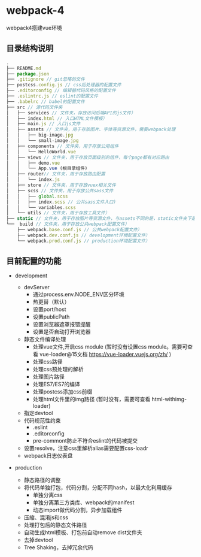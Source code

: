 # webpack-4
webpack4搭建vue环境

## 目录结构说明

```javascript
.
├── README.md
├── package.json
├── .gitignore // git忽略的文件
├── postcss.config.js // css后处理器的配置文件
├── .editorconfig // 编辑器代码风格的配置文件
├── .eslintrc.js // eslint的配置文件
├── .babelrc // babel的配置文件
├── src // 源代码文件夹
│   ├── services // 文件夹，存放访问后端API的js文件）
│   ├── index.html // 入口HTML文件模板）
│   ├── main.js // 入口js文件
│   ├── assets // 文件夹，用于存放图片、字体等资源文件，需要webpack处理
│   │   ├── big-image.jpg
│   │   └── small-image.jpg
│   ├── components // 文件夹，用于存放公用组件
│   │   └── HelloWorld.vue
│   ├── views // 文件夹，用于存放页面级别的组件，每个page都有对应路由
│   │   ├── demo.vue
│   │   └── App.vue (根目录组件)
│   ├── router// 文件夹，用于存放路由配置
│   │   └── index.js
│   ├── store // 文件夹，用于存放vuex相关文件
│   ├── scss // 文件夹，用于存放公共sass文件
│   │   ├── global.scss
│   │   ├── index.scss // 公共sass文件入口)
│   │   └── variables.scss
│   └── utils // 文件夹，用于存放工具文件）
├── static // 文件夹，用于存放图片等资源文件，与assets不同的是，static文件夹下是文件不会经过webpack处理，而是直接被拷贝到输出目录中）
└──  build // 文件夹，用于存放公共webpack配置文件）
    ├── webpack.base.conf.js // 公共webpack配置文件）
    ├── webpack.dev.conf.js // development环境配置文件）
    └── webpack.prod.conf.js // production环境配置文件）
```

## 目前配置的功能

- development
  + devServer
    * 通过process.env.NODE_ENV区分环境
    * 热更替（默认）
    * 设置port/host
    * 设置publicPath
    * 设置浏览器遮罩报错提醒
    * 设置是否自动打开浏览器
  + 静态文件编译处理
    * 处理vue文件,开启css module (暂时没有设置css module。需要可查看 vue-loader@15文档 https://vue-loader.vuejs.org/zh/ )
    * 处理css路径
    * 处理css预处理的解析
    * 处理图片路径
    * 处理ES7/ES7的编译
    * 处理postcss添加css前缀
    * 处理html文件里的img路径 (暂时没有，需要可查看 html-withimg-loader)
  + 指定devtool
  + 代码规范性约束
    * .eslint
    * .editorconfig
    * pre-commont防止不符合eslint的代码被提交
  + 设置resolve，注意css里解析alias需要配置css-loadr
  + webpack日志仪表盘


- production
  + 静态路径的调整
  + 将代码单独打包，代码分割，分配不同hash，以最大化利用缓存
    * 单独分离css
    * 单独分离第三方类库、webpack的manifest
    * 动态import做代码分割，异步加载组件
  + 压缩、混淆js和css
  + 处理打包后的静态文件路径
  + 自动生成html模板、打包前自动remove dist文件夹
  + 去掉devtool
  + Tree Shaking，去掉冗余代码





